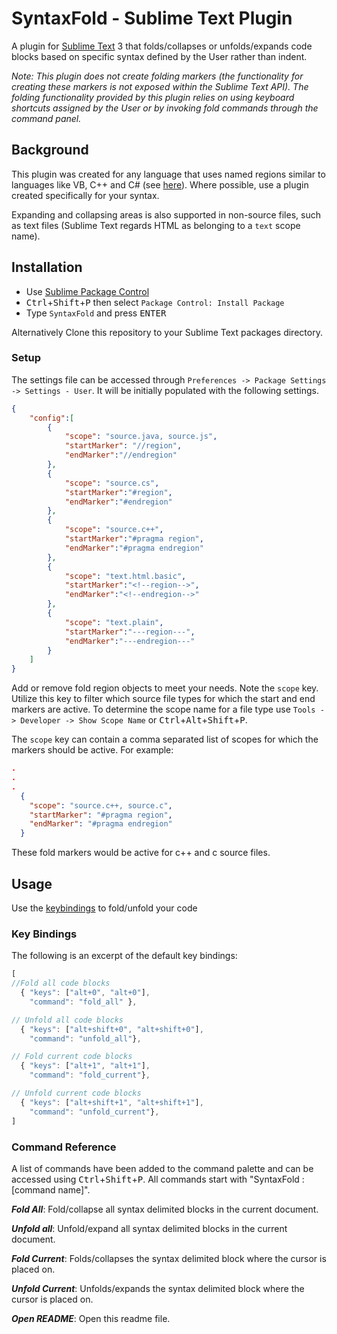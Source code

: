 # SyntaxFold - Sublime Text Plugin

A plugin for [Sublime Text][st] 3 that folds/collapses or unfolds/expands code blocks based on specific syntax defined by the User rather than indent.

<i>Note: This plugin does not create folding markers (the functionality for creating these markers is not exposed within the Sublime Text API). The folding functionality provided by this plugin relies on using keyboard shortcuts assigned by the User or by invoking fold commands through the command panel.</i>

## Background
This plugin was created for any language that uses named regions similar to languages like VB, C++ and C# (see [here][vs]). Where possible, use a plugin created specifically for your syntax.

Expanding and collapsing areas is also supported in non-source files, such as text files (Sublime Text regards HTML as belonging to a `text` scope name).

## Installation
* Use [Sublime Package Control](http://wbond.net/sublime_packages/package_control "Sublime Package Control")
* <kbd>Ctrl</kbd>+<kbd>Shift</kbd>+<kbd>P</kbd> then select `Package Control: Install Package`
* Type `SyntaxFold` and press <kbd>ENTER</kbd>

Alternatively Clone this repository to your Sublime Text packages directory.

### Setup
The settings file can be accessed through `Preferences -> Package Settings -> Settings - User`.  It will be initially populated with the following settings.

```json
{
    "config":[
        {
            "scope": "source.java, source.js",
            "startMarker": "//region",
            "endMarker":"//endregion"
        },
        {
            "scope": "source.cs",
            "startMarker":"#region",
            "endMarker":"#endregion"
        },
        {
            "scope": "source.c++",
            "startMarker":"#pragma region",
            "endMarker":"#pragma endregion"
        },
        {
            "scope": "text.html.basic",
            "startMarker":"<!--region-->",
            "endMarker":"<!--endregion-->"
        },
        {
            "scope": "text.plain",
            "startMarker":"---region---",
            "endMarker":"---endregion---"
        }
    ]
}
```

Add or remove fold region objects to meet your needs.  Note the `scope` key. Utilize this key to filter which source file types for which the start and end markers are active. To determine the scope name for a file type use `Tools -> Developer -> Show Scope Name` or <kbd>Ctrl</kbd>+<kbd>Alt</kbd>+<kbd>Shift</kbd>+<kbd>P</kbd>.

The `scope` key can contain a comma separated list of scopes for which the markers should be active.  For example:

```json
.
.
.
  {
    "scope": "source.c++, source.c",
    "startMarker": "#pragma region",
    "endMarker": "#pragma endregion"
  }
```
These fold markers would be active for c++ and c source files.


## Usage
Use the [keybindings](#command-examples) to fold/unfold your code

### Key Bindings ###

The following is an excerpt of the default key bindings:

```js
[
//Fold all code blocks
  { "keys": ["alt+0", "alt+0"],
    "command": "fold_all" },

// Unfold all code blocks
  { "keys": ["alt+shift+0", "alt+shift+0"],
    "command": "unfold_all"},

// Fold current code blocks
  { "keys": ["alt+1", "alt+1"],
    "command": "fold_current"},

// Unfold current code blocks
  { "keys": ["alt+shift+1", "alt+shift+1"],
    "command": "unfold_current"},
]

```

### Command Reference

A list of commands have been added to the command palette and can be accessed using <kbd>Ctrl</kbd>+<kbd>Shift</kbd>+<kbd>P</kbd>.
All commands start with "SyntaxFold : [command name]".

***Fold All***:
Fold/collapse all syntax delimited blocks in the current document.

***Unfold all***:
Unfold/expand all syntax delimited blocks in the current document.

***Fold Current***:
Folds/collapses the syntax delimited block where the cursor is placed on.

***Unfold Current***:
Unfolds/expands the syntax delimited block where the cursor is placed on.

***Open README***:
Open this readme file.


<!-- Links -->
[vs]:http://blogs.msdn.com/b/zainnab/archive/2013/07/12/visual-studio-2013-organize-your-code-with-named-regions.aspx
[st]: http://sublimetext.com/
